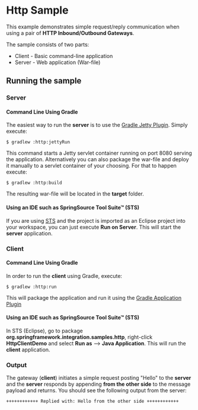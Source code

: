 Http Sample
===========

This example demonstrates simple request/reply communication when using a pair of **HTTP Inbound/Outbound Gateways**.

The sample consists of two parts:

* Client - Basic command-line application
* Server - Web application (War-file)

## Running the sample

### Server

#### Command Line Using Gradle

The easiest way to run the **server** is to use the [Gradle Jetty Plugin](http://www.gradle.org/docs/current/userguide/jetty_plugin.html).
 Simply execute:

    $ gradlew :http:jettyRun

This command starts a Jetty servlet container running on port 8080 serving the application. 
Alternatively you can also package the war-file and deploy it manually to a servlet container of your choosing. For that to happen execute:

    $ gradlew :http:build

The resulting war-file will be located in the **target** folder.

#### Using an IDE such as SpringSource Tool Suite™ (STS)

If you are using [STS](http://www.springsource.com/developer/sts) and the project is imported as an Eclipse project into your workspace, you can just execute **Run on Server**. This will start the **server** application. 

### Client

#### Command Line Using Gradle

In order to run the **client** using Gradle, execute:

    $ gradlew :http:run

This will package the application and run it using the [Gradle Application Plugin](http://www.gradle.org/docs/current/userguide/application_plugin.html)

#### Using an IDE such as SpringSource Tool Suite™ (STS)

In STS (Eclipse), go to package **org.springframework.integration.samples.http**, right-click **HttpClientDemo** and select **Run as** --> **Java Application**. This will run the **client** application.

### Output
  
The gateway (**client**) initiates a simple request posting "Hello" to the **server** and the **server** responds by appending **from the other side** to the message payload and returns. You should see the following output from the server:
   
    ++++++++++++ Replied with: Hello from the other side ++++++++++++

